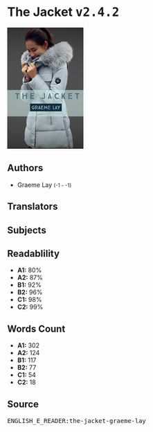 # The Jacket <kbd>v2.4.2</kbd>

![](./cover.medium.jpg "")

## Authors


 - Graeme Lay <small>(-1 - -1)</small>

## Translators



## Subjects



## Readablility


 - **A1:** 80%
 - **A2:** 87%
 - **B1:** 92%
 - **B2:** 96%
 - **C1:** 98%
 - **C2:** 99%

## Words Count


 - **A1:** 302
 - **A2:** 124
 - **B1:** 117
 - **B2:** 77
 - **C1:** 54
 - **C2:** 18

## Source


<kbd>ENGLISH_E_READER:the-jacket-graeme-lay</kbd>
